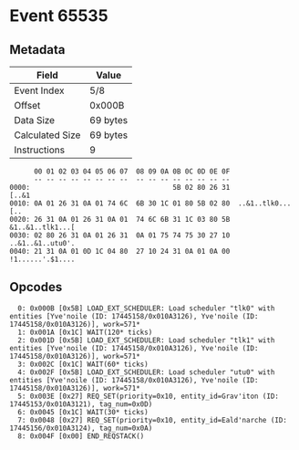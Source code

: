 # Event 65535

## Metadata

| Field           | Value    |
|-----------------|----------|
| Event Index     | 5/8      |
| Offset          | 0x000B   |
| Data Size       | 69 bytes |
| Calculated Size | 69 bytes |
| Instructions    | 9        |

```
      00 01 02 03 04 05 06 07  08 09 0A 0B 0C 0D 0E 0F
      -- -- -- -- -- -- -- --  -- -- -- -- -- -- -- --
0000:                                   5B 02 80 26 31             [..&1
0010: 0A 01 26 31 0A 01 74 6C  6B 30 1C 01 80 5B 02 80  ..&1..tlk0...[..
0020: 26 31 0A 01 26 31 0A 01  74 6C 6B 31 1C 03 80 5B  &1..&1..tlk1...[
0030: 02 80 26 31 0A 01 26 31  0A 01 75 74 75 30 27 10  ..&1..&1..utu0'.
0040: 21 31 0A 01 0D 1C 04 80  27 10 24 31 0A 01 0A 00  !1......'.$1....
```

## Opcodes

```
  0: 0x000B [0x5B] LOAD_EXT_SCHEDULER: Load scheduler "tlk0" with entities [Yve'noile (ID: 17445158/0x010A3126), Yve'noile (ID: 17445158/0x010A3126)], work=571*
  1: 0x001A [0x1C] WAIT(120* ticks)
  2: 0x001D [0x5B] LOAD_EXT_SCHEDULER: Load scheduler "tlk1" with entities [Yve'noile (ID: 17445158/0x010A3126), Yve'noile (ID: 17445158/0x010A3126)], work=571*
  3: 0x002C [0x1C] WAIT(60* ticks)
  4: 0x002F [0x5B] LOAD_EXT_SCHEDULER: Load scheduler "utu0" with entities [Yve'noile (ID: 17445158/0x010A3126), Yve'noile (ID: 17445158/0x010A3126)], work=571*
  5: 0x003E [0x27] REQ_SET(priority=0x10, entity_id=Grav'iton (ID: 17445153/0x010A3121), tag_num=0x0D)
  6: 0x0045 [0x1C] WAIT(30* ticks)
  7: 0x0048 [0x27] REQ_SET(priority=0x10, entity_id=Eald'narche (ID: 17445156/0x010A3124), tag_num=0x0A)
  8: 0x004F [0x00] END_REQSTACK()
```
